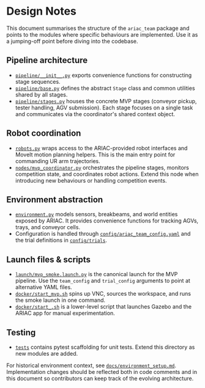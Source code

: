 # Design Notes

This document summarises the structure of the `ariac_team` package and
points to the modules where specific behaviours are implemented.  Use it
as a jumping-off point before diving into the codebase.

## Pipeline architecture
- [`pipeline/__init__.py`](../src/ariac_team/ariac_team/pipeline/__init__.py)
  exports convenience functions for constructing stage sequences.
- [`pipeline/base.py`](../src/ariac_team/ariac_team/pipeline/base.py)
  defines the abstract `Stage` class and common utilities shared by all
  stages.
- [`pipeline/stages.py`](../src/ariac_team/ariac_team/pipeline/stages.py)
  houses the concrete MVP stages (conveyor pickup, tester handling, AGV
  submission).  Each stage focuses on a single task and communicates via
  the coordinator's shared context object.

## Robot coordination
- [`robots.py`](../src/ariac_team/ariac_team/robots.py) wraps access to
  the ARIAC-provided robot interfaces and MoveIt motion planning helpers.
  This is the main entry point for commanding UR arm trajectories.
- [`nodes/mvp_coordinator.py`](../src/ariac_team/ariac_team/nodes/mvp_coordinator.py)
  orchestrates the pipeline stages, monitors competition state, and
  coordinates robot actions.  Extend this node when introducing new
  behaviours or handling competition events.

## Environment abstraction
- [`environment.py`](../src/ariac_team/ariac_team/environment.py) models
  sensors, breakbeams, and world entities exposed by ARIAC.  It provides
  convenience functions for tracking AGVs, trays, and conveyor cells.
- Configuration is handled through
  [`config/ariac_team_config.yaml`](../src/ariac_team/config/ariac_team_config.yaml)
  and the trial definitions in
  [`config/trials`](../src/ariac_team/config/trials).

## Launch files & scripts
- [`launch/mvp_smoke.launch.py`](../src/ariac_team/launch/mvp_smoke.launch.py)
  is the canonical launch for the MVP pipeline.  Use the `team_config`
  and `trial_config` arguments to point at alternative YAML files.
- [`docker/start_mvp.sh`](../docker/start_mvp.sh) spins up VNC, sources the
  workspace, and runs the smoke launch in one command.
- [`docker/start_.sh`](../docker/start_.sh) is a lower-level script that
  launches Gazebo and the ARIAC app for manual experimentation.

## Testing
- [`tests`](../src/ariac_team/tests) contains pytest scaffolding for unit
  tests.  Extend this directory as new modules are added.

For historical environment context, see
[`docs/environment_setup.md`](environment_setup.md).  Implementation
changes should be reflected both in code comments and in this document so
contributors can keep track of the evolving architecture.
